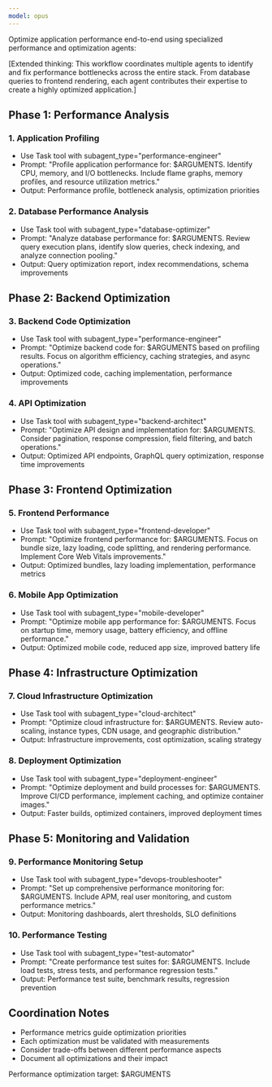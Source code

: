 ```yaml
---
model: opus
---
```


Optimize application performance end-to-end using specialized performance and
optimization agents:

[Extended thinking: This workflow coordinates multiple agents to identify and
fix performance bottlenecks across the entire stack. From database queries to
frontend rendering, each agent contributes their expertise to create a highly
optimized application.]

## Phase 1: Performance Analysis

### 1. Application Profiling

- Use Task tool with subagent_type="performance-engineer"
- Prompt: "Profile application performance for: $ARGUMENTS. Identify CPU,
  memory, and I/O bottlenecks. Include flame graphs, memory profiles, and
  resource utilization metrics."
- Output: Performance profile, bottleneck analysis, optimization priorities

### 2. Database Performance Analysis

- Use Task tool with subagent_type="database-optimizer"
- Prompt: "Analyze database performance for: $ARGUMENTS. Review query execution
  plans, identify slow queries, check indexing, and analyze connection pooling."
- Output: Query optimization report, index recommendations, schema improvements

## Phase 2: Backend Optimization

### 3. Backend Code Optimization

- Use Task tool with subagent_type="performance-engineer"
- Prompt: "Optimize backend code for: $ARGUMENTS based on profiling results.
  Focus on algorithm efficiency, caching strategies, and async operations."
- Output: Optimized code, caching implementation, performance improvements

### 4. API Optimization

- Use Task tool with subagent_type="backend-architect"
- Prompt: "Optimize API design and implementation for: $ARGUMENTS. Consider
  pagination, response compression, field filtering, and batch operations."
- Output: Optimized API endpoints, GraphQL query optimization, response time
  improvements

## Phase 3: Frontend Optimization

### 5. Frontend Performance

- Use Task tool with subagent_type="frontend-developer"
- Prompt: "Optimize frontend performance for: $ARGUMENTS. Focus on bundle size,
  lazy loading, code splitting, and rendering performance. Implement Core Web
  Vitals improvements."
- Output: Optimized bundles, lazy loading implementation, performance metrics

### 6. Mobile App Optimization

- Use Task tool with subagent_type="mobile-developer"
- Prompt: "Optimize mobile app performance for: $ARGUMENTS. Focus on startup
  time, memory usage, battery efficiency, and offline performance."
- Output: Optimized mobile code, reduced app size, improved battery life

## Phase 4: Infrastructure Optimization

### 7. Cloud Infrastructure Optimization

- Use Task tool with subagent_type="cloud-architect"
- Prompt: "Optimize cloud infrastructure for: $ARGUMENTS. Review auto-scaling,
  instance types, CDN usage, and geographic distribution."
- Output: Infrastructure improvements, cost optimization, scaling strategy

### 8. Deployment Optimization

- Use Task tool with subagent_type="deployment-engineer"
- Prompt: "Optimize deployment and build processes for: $ARGUMENTS. Improve
  CI/CD performance, implement caching, and optimize container images."
- Output: Faster builds, optimized containers, improved deployment times

## Phase 5: Monitoring and Validation

### 9. Performance Monitoring Setup

- Use Task tool with subagent_type="devops-troubleshooter"
- Prompt: "Set up comprehensive performance monitoring for: $ARGUMENTS. Include
  APM, real user monitoring, and custom performance metrics."
- Output: Monitoring dashboards, alert thresholds, SLO definitions

### 10. Performance Testing

- Use Task tool with subagent_type="test-automator"
- Prompt: "Create performance test suites for: $ARGUMENTS. Include load tests,
  stress tests, and performance regression tests."
- Output: Performance test suite, benchmark results, regression prevention

## Coordination Notes

- Performance metrics guide optimization priorities
- Each optimization must be validated with measurements
- Consider trade-offs between different performance aspects
- Document all optimizations and their impact

Performance optimization target: $ARGUMENTS
